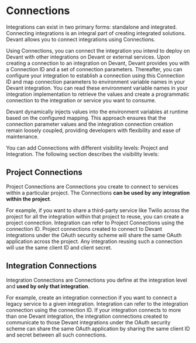 # Connections

Integrations can exist in two primary forms: standalone and integrated. Connecting integrations is an integral part of creating integrated solutions. Devant allows you to connect integrations using Connections. 

Using Connections, you can connect the integration you intend to deploy on Devant with other integrations on Devant or external services. Upon creating a connection to an integration on Devant, Devant provides you with a Connection ID and a set of connection parameters. Thereafter, you can configure your integration to establish a connection using this Connection ID and map connection parameters to environment variable names in your Devant integration. You can read these environment variable names in your integration implementation to retrieve the values and create a programmatic connection to the integration or service you want to consume.

Devant dynamically injects values into the environment variables at runtime based on the configured mapping. This approach ensures that the connection parameter values and the integration connection creation remain loosely coupled, providing developers with flexibility and ease of maintenance.

You can add Connections with different visibility levels: Project and Integration. The following section describes the visibility levels:

## Project Connections

Project Connections are Connections you create to connect to services within a particular project. The Connections **can be used by any integration within the project**. 

For example, if you want to share a third-party service like Twilio across the project for all the integration within that project to reuse, you can create a project connection. Integration can refer to Project Connections using the connection ID. 
Project connections created to connect to Devant integrations under the OAuth security scheme will share the same OAuth application across the project. Any integration reusing such a connection will use the same client ID and client secret.

## Integration Connections

Integration Connections are Connections you define at the integration level and **used by only that integration**. 

For example, create an integration connection if you want to connect a legacy service to a given integration. Integration can refer to the integration connection using the connection ID. 
If your integration connects to more than one Devant integration, the integration connections created to communicate to those Devant integrations under the OAuth security scheme can share the same OAuth application by sharing the same client ID and secret between all such connections.

[//]: # (ToDo: Enable this link after the required page is completed)
[//]: # (Learn how you can [share and reuse services using connections]&#40;../develop-components/sharing-and-reusing/create-a-connection.md&#41; in Devant.)
